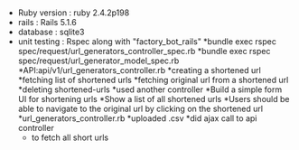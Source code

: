#
* Ruby version : ruby 2.4.2p198
* rails        : Rails 5.1.6
* database     : sqlite3
* unit testing : Rspec along with "factory_bot_rails"
*bundle exec rspec spec/request/url_generators_controller_spec.rb
*bundle exec rspec spec/request/url_generator_model_spec.rb
*API:api/v1/url_generators_controller.rb
	*creating a shortened url
	*fetching list of shortened urls
	*fetching original url from a shortened url
	*deleting shortened-urls
*used another controller
	*Build a simple form UI for shortening urls
	*Show a list of all shortened urls
	*Users should be able to navigate to the original url by clicking on the shortened url
	*url_generators_controller.rb
	*uploaded .csv
*did ajax call to api controller
	* to fetch all short urls


